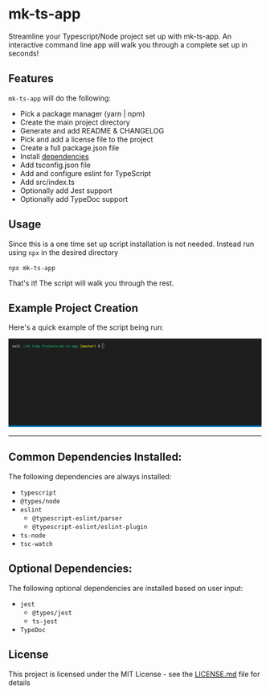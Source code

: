 # **mk-ts-app**
Streamline your Typescript/Node project set up with mk-ts-app. An interactive command line app will walk you through a complete set up in seconds!


## Features
`mk-ts-app` will do the following:
- Pick a package manager (yarn | npm)
- Create the main project directory
- Generate and add README & CHANGELOG 
- Pick and add a license file to the project
- Create a full package.json file
- Install [dependencies](#common-dependencies-installed)
- Add tsconfig.json file
- Add and configure eslint for TypeScript
- Add src/index.ts
- Optionally add Jest support
- Optionally add TypeDoc support

## Usage
Since this is a one time set up script installation is not needed. Instead run using `npx` in the desired directory
```
npx mk-ts-app
```
That's it! The script will walk you through the rest.

## Example Project Creation
Here's a quick example of the script being run:

![example-app.gif](example-app.gif)

<hr/>

## Common Dependencies Installed:
The following dependencies are always installed:
- `typescript`
- `@types/node`
- `eslint`
    - `@typescript-eslint/parser`
    - `@typescript-eslint/eslint-plugin`
- `ts-node`
- `tsc-watch`

## Optional Dependencies:
The following optional dependencies are installed based on user input:
- `jest`
    - `@types/jest`
    - `ts-jest`
- `TypeDoc`

## License
This project is licensed under the MIT License - see the <a href="/LICENSE.md">LICENSE.md</a> file for details